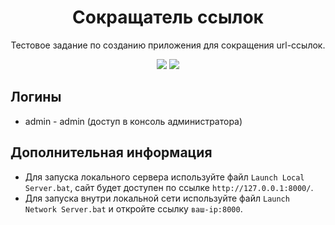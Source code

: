 <h1 align="center">Сокращатель ссылок</h1>
<p align="center">Тестовое задание по созданию приложения для сокращения url-ссылок.</p>
<p align="center">
  <a href="#"><img src="https://img.shields.io/badge/Requires-Python%203.10+-orange"/></a>
  <a href="#"><img src="https://img.shields.io/badge/Requires-Django%204.0+-orange"/></a>
</p>

## Логины
* admin - admin (доступ в консоль администратора)

## Дополнительная информация
* Для запуска локального сервера используйте файл `Launch Local Server.bat`, сайт будет доступен по ссылке `http://127.0.0.1:8000/`.
* Для запуска внутри локальной сети используйте файл `Launch Network Server.bat` и откройте ссылку `ваш-ip:8000`.
